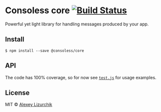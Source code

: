 # Consoless core [![Build Status](https://travis-ci.org/consoless/core.svg?branch=master)](https://travis-ci.org/consoless/core)

Powerful yet light library for handling messages produced by your app.

## Install

```
$ npm install --save @consoless/core
```

## API

The code has 100% coverage, so for now see [`test.js`](test.js) for usage examples.

## License

MIT © [Alexey Lizurchik](https://github.com/likerRr)
